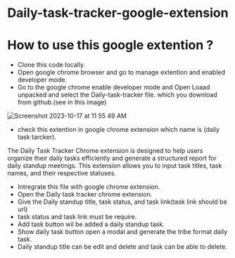 # Daily-task-tracker-google-extension

# How to use this google extention ?

- Clone this code locally.
- Open google chrome browser and go to manage extention and enabled developer mode.
- Go to the google chrome enable developer mode and Open Loaad unpacked and select the Daily-task-tracker file. which you download from github.(see in this image)

![Screenshot 2023-10-17 at 11 55 49 AM](https://github.com/shukumar-coderex/Daily-task-tracker-google-extension/assets/142991058/8e26f644-ff27-40b3-9a11-2c715b17a254)

- check this extention in google chrome extension which name is (daily task tarcker).

The Daily Task Tracker Chrome extension is designed to help users organize their daily tasks efficiently and generate a structured report for daily standup meetings. This extension allows you to input task titles, task names, and their respective statuses.


- Intregrate this file with google chrome extension.
- Open the Daily task tracker chrome extension.
- Give the Daily standup title, task status, and task link(task link should be url)
- task status and task link must be require.
- Add task button wil be added a daily standup task.
- Show daily task button open a modal and generate the tribe format daily task.
- Daily standup title can be edit and delete and task can be able to delete.

